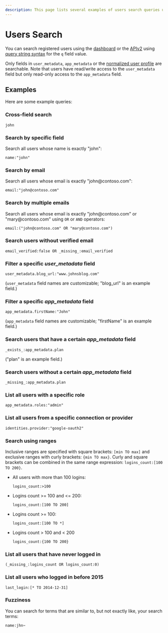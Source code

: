```yaml
---
description: This page lists several examples of users search queries using query string syntax.
---
```


# Users Search

You can search registered users using the [dashboard](${uiURL}/#/users) or the [APIv2](/api/v2#!/users/get_users) using [query string syntax](/api/management/v2/query-string-syntax) for the `q` field value.

Only fields in `user_metadata`, `app_metadata` or the [normalized user profile](/user-profile/normalized) are searchable. Note that users have read/write access to the `user_metadata` field but only read-only access to the `app_metadata` field.

## Examples

Here are some example queries:

### Cross-field search

`john`

### Search by specific field

Search all users whose name is exactly "john":

`name:"john"`

### Search by email

Search all users whose email is exactly "john@contoso\.com":

`email:"john@contoso.com"`

### Search by multiple emails

Search all users whose email is exactly "john@contoso\.com" or "mary@contoso\.com" using `OR` or `AND` operators:

`email:("john@contoso.com" OR "mary@contoso.com")`

### Search users without verified email

`email_verified:false OR _missing_:email_verified`

### Filter a specific *user_metadata* field

`user_metadata.blog_url:"www.johnsblog.com"`

(`user_metadata` field names are customizable; "blog_url" is an example field.)

### Filter a specific *app_metadata* field

`app_metadata.firstName:"John"`

(`app_metadata` field names are customizable; "firstName" is an example field.)

### Search users that have a certain *app_metadata* field

`_exists_:app_metadata.plan`

("plan" is an example field.)

### Search users without a certain *app_metadata* field

`_missing_:app_metadata.plan`

### List all users with a specific role

`app_metadata.roles:"admin"`

### List all users from a specific connection or provider

`identities.provider:"google-oauth2"`

### Search using ranges

Inclusive ranges are specified with square brackets: `[min TO max]` and exclusive ranges with curly brackets: `{min TO max}`. Curly and square brackets can be combined in the same range expression: `logins_count:[100 TO 200}`.

* All users with more than 100 logins:

    `logins_count:>100`
* Logins count >= 100 and <= 200:

    `logins_count:[100 TO 200]`

* Logins count >= 100:

    `logins_count:[100 TO *]`

* Logins count > 100 and < 200

    `logins_count:{100 TO 200}`


### List all users that have never logged in

`(_missing_:logins_count OR logins_count:0)`

### List all users who logged in before 2015

`last_login:[* TO 2014-12-31]`

### Fuzziness

You can search for terms that are similar to, but not exactly like, your search terms:

`name:jhn~`
